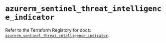 # `azurerm_sentinel_threat_intelligence_indicator`

Refer to the Terraform Registory for docs: [`azurerm_sentinel_threat_intelligence_indicator`](https://www.terraform.io/docs/providers/azurerm/r/sentinel_threat_intelligence_indicator).
